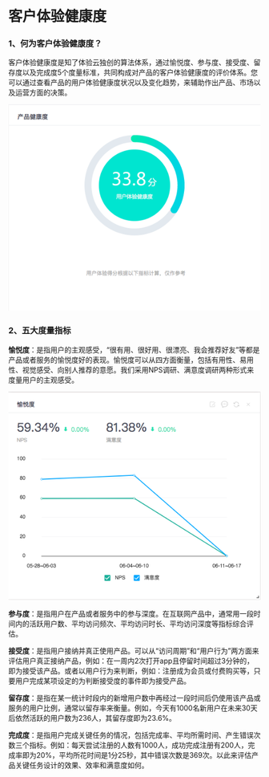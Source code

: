 # 客户体验健康度

### 1、何为客户体验健康度？

客户体验健康度是知了体验云独创的算法体系，通过愉悦度、参与度、接受度、留存度以及完成度5个度量标准，共同构成对产品的客户体验健康度的评价体系。您可以通过查看产品的用户体验健康度状况以及变化趋势，来辅助作出产品、市场以及运营方面的决策。

![&#x7528;&#x6237;&#x4F53;&#x9A8C;&#x5065;&#x5EB7;&#x5EA6;&#x5F97;&#x5206;](../.gitbook/assets/ping-mu-kuai-zhao-20180927-xia-wu-8.59.13.png)

### 2、五大度量指标

**愉悦度**：是指用户的主观感受，“很有用、很好用、很漂亮、我会推荐好友”等都是产品或者服务的愉悦度好的表现。愉悦度可以从四方面衡量，包括有用性、易用性、视觉感受、向别人推荐的意愿。我们采用NPS调研、满意度调研两种形式来度量用户的主观感受。

![&#x6109;&#x60A6;&#x5EA6;&#x5361;&#x7247;&#x793A;&#x4F8B;](../.gitbook/assets/ping-mu-kuai-zhao-20180928-shang-wu-11.21.54.png)

**参与度**：是指用户在产品或者服务中的参与深度。在互联网产品中，通常用一段时间内的活跃用户数、平均访问频次、平均访问时长、平均访问深度等指标综合评估。

**接受度**：是指用户接纳并真正使用产品。可以从“访问周期”和“用户行为”两方面来评估用户真正接纳产品，例如：在一周内2次打开app且停留时间超过3分钟的，即为接受该产品。或者以用户行为来判断，例如：注册成为会员或付费购买等，只要用户完成某项设定的为判断接受度的事件即为接受产品。

**留存度**：是指在某一统计时段内的新增用户数中再经过一段时间后仍使用该产品或服务的用户比例，通常以留存率来衡量。例如，今天有1000名新用户在未来30天后依然活跃的用户数为236人，其留存度即为23.6%。

**完成度**：是指用户完成关键任务的情况，包括完成率、平均所需时间、产生错误次数三个指标。例如：每天尝试注册的人数有1000人，成功完成注册有200人，完成率即为20%，平均所花时间是1分25秒，其中错误次数是369次。以此来评估产品关键任务设计的效果、效率和满意度如何。

